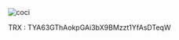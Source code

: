 
<img align="center" src="https://github-readme-stats.vercel.app/api?username=xibalbas&show_icons=true&locale=en&include_all_commits=true" alt="coci">

TRX : TYA63GThAokpGAi3bX9BMzzt1YfAsDTeqW

